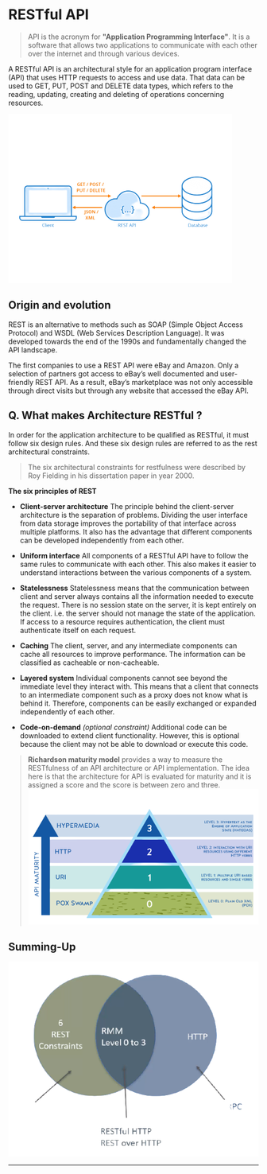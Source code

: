 # RESTful API 

> API is the acronym for **"Application Programming Interface"**. It is a software that allows two applications to communicate with each other over the internet and through various devices.

A RESTful API is an architectural style for an application program interface (API) that uses HTTP requests to access and use data. That data can be used to GET, PUT, POST and DELETE data types, which refers to the reading, updating, creating and deleting of operations concerning resources.

![RESTful API](./docs/images/RESTful.png) 

## Origin and evolution

REST is an alternative to methods such as SOAP (Simple Object Access Protocol) and WSDL (Web Services Description Language). It was developed towards the end of the 1990s and fundamentally changed the API landscape.  

The first companies to use a REST API were eBay and Amazon. Only a selection of partners got access to eBay’s well documented and user-friendly REST API. As a result, eBay’s marketplace was not only accessible through direct visits but through any website that accessed the eBay API.

## Q. What makes Architecture RESTful ? 

In order for the application architecture to be qualified as RESTful, it must follow six design rules. And these six design rules are referred to as the rest architectural constraints.  

> The six architectural constraints for restfulness were described by Roy Fielding in his dissertation paper in year 2000.  

**The six principles of REST**

- **Client-server architecture** 
The principle behind the client-server architecture is the separation of problems. Dividing the user interface from data storage improves the portability of that interface across multiple platforms. It also has the advantage that different components can be developed independently from each other.  

- **Uniform interface**
All components of a RESTful API have to follow the same rules to communicate with each other. This also makes it easier to understand interactions between the various components of a system.  

- **Statelessness**
Statelessness means that the communication between client and server always contains all the information needed to execute the request. There is no session state on the server, it is kept entirely on the client. i.e. the server should not manage the state of the application. If access to a resource requires authentication, the client must authenticate itself on each request. 

- **Caching**
The client, server, and any intermediate components can cache all resources to improve performance. The information can be classified as cacheable or non-cacheable.

- **Layered system**
Individual components cannot see beyond the immediate level they interact with. This means that a client that connects to an intermediate component such as a proxy does not know what is behind it. Therefore, components can be easily exchanged or expanded independently of each other.

- **Code-on-demand** *(optional constraint)*
Additional code can be downloaded to extend client functionality. However, this is optional because the client may not be able to download or execute this code.

> **Richardson maturity model** provides a way to measure the RESTfulness of an API architecture or API implementation. The idea here is that the architecture for API is evaluated for maturity and it is assigned a score and the score is between zero and three.
![RMM](./docs/images/RMM.png)

## Summing-Up

![RESTful API](./docs/images/RESTfulVenn.png)

____
